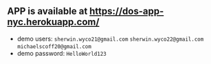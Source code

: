 ## APP is available at https://dos-app-nyc.herokuapp.com/

- demo users: `sherwin.wyco21@gmail.com` `sherwin.wyco22@gmail.com` `michaelscoff20@gmail.com`
- demo password: `HelloWorld123`
